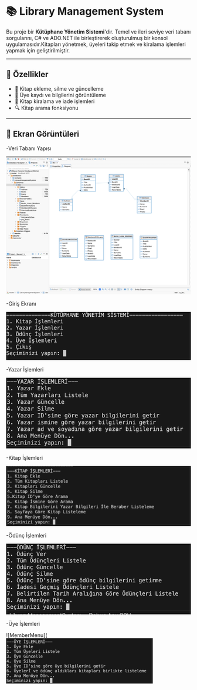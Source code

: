 # 📚 Library Management System

Bu proje bir **Kütüphane Yönetim Sistemi**'dir. Temel ve ileri seviye veri tabanı sorgularını, C# ve ADO.NET ile birleştirerek oluşturulmuş bir konsol uygulamasıdır.Kitapları yönetmek, üyeleri takip etmek ve kiralama işlemleri yapmak için geliştirilmiştir.

---

## 🚀 Özellikler

- 📖 Kitap ekleme, silme ve güncelleme
- 👤 Üye kaydı ve bilgilerini görüntüleme
- 📅 Kitap kiralama ve iade işlemleri
- 🔍 Kitap arama fonksiyonu

---
## 📸 Ekran Görüntüleri

-Veri Tabanı Yapısı

![Veri Tabanı Yapısı](Images/VeriTabaniYapisi.png)

-Giriş Ekranı

![MainMenu](Images/MainMenu.png)

-Yazar İşlemleri

![AuthorMenu](Images/ShowAuthorMenu.png)

-Kitap İşlemleri

![BookMenu](Images/ShowBookMenu.png)

-Ödünç İşlemleri

![LoansMenu](Images/ShowLoansMenu.png)

-Üye İşlemleri

![MemberMenu](<img src="Images/ShowMemberMenu.png" alt="Mimari Diagram" width="400"/>





